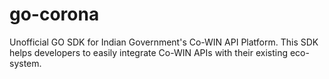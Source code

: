 # go-corona
Unofficial GO SDK for Indian Government's Co-WIN API Platform. This SDK helps developers to easily integrate Co-WIN APIs with their existing eco-system.
